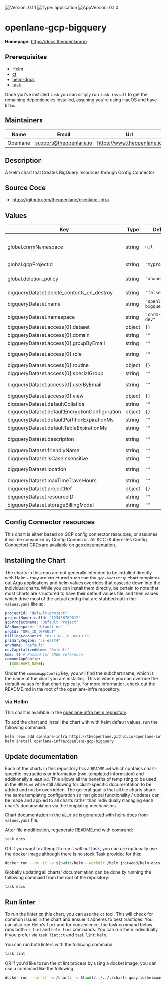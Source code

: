 ![Version: 0.1.1](https://img.shields.io/badge/Version-0.1.1-informational?style=flat-square) ![Type: application](https://img.shields.io/badge/Type-application-informational?style=flat-square) ![AppVersion: 0.1.0](https://img.shields.io/badge/AppVersion-0.1.0-informational?style=flat-square)

# openlane-gcp-bigquery

**Homepage:** <https://docs.theopenlane.io>

## Prerequisites

- [Helm](https://helm.sh/docs/intro/install/)
- [ct](https://github.com/helm/chart-testing)
- [helm-docs](https://github.com/norwoodj/helm-docs)
- [task](https://taskfile.dev/)

Once you've installed `task` you can simply run `task install` to get the remaining dependencies installed, assuning you're using macOS and have `brew`.

## Maintainers

| Name | Email | Url |
| ---- | ------ | --- |
| Openlane | <support@theopenlane.io> | <https://www.theopenlane.io> |

## Description

A Helm chart that Creates BigQuery resources through Config Connector

## Source Code

* <https://github.com/theopenlane/openlane-infra>

## Values

| Key | Type | Default | Description |
|-----|------|---------|-------------|
| global.cnrmNamespace | string | `nil` | Allows to deploy in another namespace than the release one |
| global.gcpProjectId | string | `"myprojectid"` | Google Project ID |
| global.deletion_policy | string | `"abandon"` | Keep the VPC even after the kcc resource deletion. |
| bigqueryDataset.delete_contents_on_destroy | string | `"false"` |  |
| bigqueryDataset.name | string | `"openlane-bigquery"` | name of the Dataset |
| bigqueryDataset.namespace | string | `"cnrm-gcp-dev"` |  |
| bigqueryDataset.access[0].dataset | object | `{}` |  |
| bigqueryDataset.access[0].domain | string | `""` |  |
| bigqueryDataset.access[0].groupByEmail | string | `""` |  |
| bigqueryDataset.access[0].role | string | `""` | roles list for roles writer/reader/admin |
| bigqueryDataset.access[0].routine | object | `{}` |  |
| bigqueryDataset.access[0].specialGroup | string | `""` |  |
| bigqueryDataset.access[0].userByEmail | string | `""` | email id for the gke serviceaccount |
| bigqueryDataset.access[0].view | object | `{}` |  |
| bigqueryDataset.defaultCollation | string | `""` |  |
| bigqueryDataset.defaultEncryptionConfiguration | object | `{}` |  |
| bigqueryDataset.defaultPartitionExpirationMs | string | `""` |  |
| bigqueryDataset.defaultTableExpirationMs | string | `""` |  |
| bigqueryDataset.description | string | `""` | user defines definition |
| bigqueryDataset.friendlyName | string | `""` | friendly definition |
| bigqueryDataset.isCaseInsensitive | string | `""` |  |
| bigqueryDataset.location | string | `""` | location of the dataset |
| bigqueryDataset.maxTimeTravelHours | string | `""` |  |
| bigqueryDataset.projectRef | object | `{}` |  |
| bigqueryDataset.resourceID | string | `""` |  |
| bigqueryDataset.storageBillingModel | string | `""` |  |

## Config Connector resources

This chart is either based on GCP config connector resources, or assumes it will be consumed by Config Connector. All KCC (Kubernetes Config Connector) CRDs are available on [gcp documentation](https://cloud.google.com/config-connector/docs/reference/overview).

## Installing the Chart

The charts in this repo are not generally intended to be installed directly with Helm - they are structured such that the `gcp-bootstrap` chart templates out Argo applications and helm values overrides that cascade down into the individual charts. While you can install them directly, be certain to note that most charts are structured to have their default values file, and then values which drive most of the actual config that are stubbed out in the `values.yaml` like so:

```yaml
projectId: "default-project"
projectNumericalId: "123456789012"
gcpProjectName: "Default Project"
k8sNamespace: "default-ns"
orgId: "ORG_ID_DEFAULT"
billingAccountId: "BILLING_ID_DEFAULT"
primaryRegion: "us-east4"
envName: "default"
envCapitalizedName: "Default"
kms: {} # Passed for CMEK reference
commonAppConfig:
  [SUBCHART_NAME]:
```

Under the `commonAppConfig` key, you will find the subchart name, which is the name of the chart you are installing. This is where you can override the default values for that chart typically. For more information, check out the README.md in the root of the openlane-infra repository.

### via Hellm

This chart is available in the [openlane-infra helm repository](https://theopenlane.github.io/openlane-infra).

To add the chart and install the chart with with helm default values, run the following command:

```bash
helm repo add openlane-infra https://theopenlane.github.io/openlane-infra
helm install openlane-infra/openlane-gcp-bigquery
```

## Update documentation

Each of the charts in this repository has a `README.md` which contains chart-specific instructions or information (non-templated information) and additionally a `HELM.md`. This allows all the benefits of templating to be used in the `HELM.md` while still allowing for chart-specific documentation to be added and not be overridden. The general goal is that all the charts share the same templating configuration so that global functionality / updates can be made and applied to all charts rather than individually managing each chart's documentation via the templating mechanisms.

Chart documentation in the `HELM.md` is generated with [helm-docs](https://github.com/norwoodj/helm-docs) from `values.yaml` file.

After file modification, regenerate README.md with command:

```bash
task docs
```

OR if you want to attempt to run it without task, you can use optionally use the docker image although there is no stock Task provided for this:

```bash
docker run --rm -it -v $(pwd):/helm --workdir /helm jnorwood/helm-docs:v1.14.2 helm-docs
```

Globally updating all charts' documentation can be done by running the following command from the root of the repository:

```bash
task docs
```

## Run linter

To run the linter on this chart, you can use the `ct` tool. This will check for common issues in the chart and ensure it adheres to best practices. You can also run Helm's `lint` and for convenience, the task command below runs both `ct lint` and `helm lint` commands. You can run them individually if you prefer via `task lint:ct` and `task lint:helm`.

You can run both linters with the following command:

```bash
task lint
```

OR if you'd like to run the ct lint process by using a docker image, you can use a command like the following:

```bash
docker run --rm -it -w /charts -v $(pwd)/../../:/charts quay.io/helmpack/chart-testing:v3.12.0 ct lint --charts /charts/charts/openlane-gcp-bigquery --config /charts/charts/openlane-gcp-bigquery/ct.yaml
```
